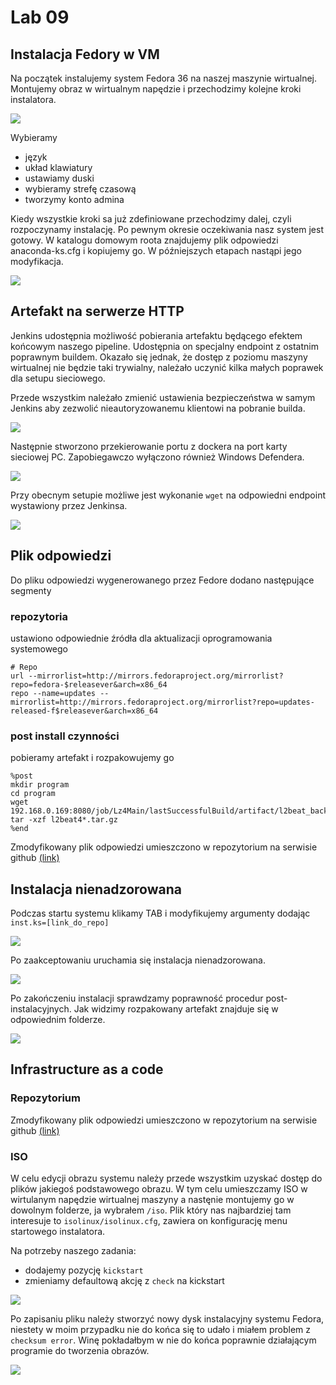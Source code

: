 # Lab 09

## Instalacja Fedory w VM

Na początek instalujemy system Fedora 36 na naszej maszynie wirtualnej. Montujemy obraz w wirtualnym napędzie i przechodzimy kolejne kroki instalatora.

![](./01-fedora-boot.PNG)

Wybieramy

- język
- układ klawiatury
- ustawiamy duski
- wybieramy strefę czasową
- tworzymy konto admina


Kiedy wszystkie kroki sa już zdefiniowane przechodzimy dalej, czyli rozpoczynamy instalację. Po pewnym okresie oczekiwania nasz system jest gotowy. W katalogu domowym roota znajdujemy plik odpowiedzi anaconda-ks.cfg i kopiujemy go. W późniejszych etapach nastąpi jego modyfikacja.

![](./03-summary.PNG)

## Artefakt na serwerze HTTP

Jenkins udostępnia możliwość pobierania artefaktu będącego efektem końcowym naszego pipeline. Udostępnia on specjalny endpoint z ostatnim poprawnym buildem. Okazało się jednak, że dostęp z poziomu maszyny wirtualnej nie będzie taki trywialny, należało uczynić kilka małych poprawek dla setupu sieciowego.

Przede wszystkim należało zmienić ustawienia bezpieczeństwa w samym Jenkins aby zezwolić nieautoryzowanemu klientowi na pobranie builda. 

![](./jenkins-sec.PNG)

Następnie stworzono przekierowanie portu z dockera na port karty sieciowej PC. Zapobiegawczo wyłączono również Windows Defendera. 

![](./04-connection.PNG)

Przy obecnym setupie możliwe jest wykonanie `wget` na odpowiedni endpoint wystawiony przez Jenkinsa.

![](./05-wget.PNG)

## Plik odpowiedzi

Do pliku odpowiedzi wygenerowanego przez Fedore dodano następujące segmenty

### repozytoria

ustawiono odpowiednie źródła dla aktualizacji oprogramowania systemowego
```
# Repo
url --mirrorlist=http://mirrors.fedoraproject.org/mirrorlist?repo=fedora-$releasever&arch=x86_64
repo --name=updates --mirrorlist=http://mirrors.fedoraproject.org/mirrorlist?repo=updates-released-f$releasever&arch=x86_64
```

### post install czynności
pobieramy artefakt i rozpakowujemy go
```
%post
mkdir program
cd program
wget 192.168.0.169:8080/job/Lz4Main/lastSuccessfulBuild/artifact/l2beat_backend1.0.0.tar.gz
tar -xzf l2beat4*.tar.gz
%end
```

Zmodyfikowany plik odpowiedzi umieszczono w repozytorium na serwisie github [(link)](./kickstart.ks)

## Instalacja nienadzorowana

Podczas startu systemu klikamy TAB i modyfikujemy argumenty dodając `inst.ks=[link_do_repo]`

![](./06-instks.PNG)

Po zaakceptowaniu uruchamia się instalacja nienadzorowana.

![](./07-auto.PNG)

Po zakończeniu instalacji sprawdzamy poprawność procedur post-instalacyjnych. Jak widzimy rozpakowany artefakt znajduje się w odpowiednim folderze.

![](./08-final.PNG)


## Infrastructure as a code

### Repozytorium
Zmodyfikowany plik odpowiedzi umieszczono w repozytorium na serwisie github [(link)](./kickstart.ks)

### ISO
W celu edycji obrazu systemu należy przede wszystkim uzyskać dostęp do plików jakiegoś podstawowego obrazu. W tym celu umieszczamy ISO w wirtulanym napędzie wirtualnej maszyny a nastęnie montujemy go w dowolnym folderze, ja wybrałem `/iso`. 
Plik który nas najbardziej tam interesuje to `isolinux/isolinux.cfg`, zawiera on konfigurację menu startowego instalatora.

Na potrzeby naszego zadania: 
- dodajemy pozycję `kickstart`
- zmieniamy defaultową akcję z `check` na kickstart

![](./10-cfg.PNG)

Po zapisaniu pliku należy stworzyć nowy dysk instalacyjny systemu Fedora, niestety w moim przypadku nie do końca się to udało i miałem problem z `checksum error`. Winę pokładałbym w nie do końca poprawnie działającym programie do tworzenia obrazów.

![](./checksum-error.PNG)

